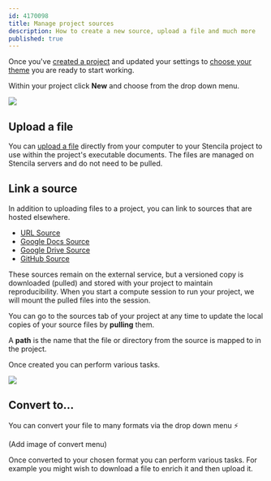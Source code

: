 ```yaml
---
id: 4170098
title: Manage project sources
description: How to create a new source, upload a file and much more
published: true
---
```


Once you've [created a project](./create-a-project.md) and updated your settings to [choose your theme](../organizations/manage-organization-settings.md) you are ready to start working.

Within your project click **New** and choose from the drop down menu.

![](https://i.imgur.com/kCYNjS5.png)

## Upload a file

You can [upload a file](../sources/upload.md) directly from your computer to your Stencila project to use within the project's executable documents. The files are managed on Stencila servers and do not need to be pulled.

## Link a source

In addition to uploading files to a project, you can link to sources that are hosted elsewhere.
* [URL Source](../sources/upload.md)
* [Google Docs Source](../sources/google-docs.md)
* [Google Drive Source](../sources/google-drive.md) 
* [GitHub Source](../sources/url.md)

These sources remain on the external service, but a versioned copy is downloaded (pulled) and stored with your project to maintain reproducibility. When you start a compute session to run your project, we will mount the pulled files into the session.

You can go to the sources tab of your project at any time to update the local copies of your source files by **pulling** them.

A **path** is the name that the file or directory from the source is mapped to in the project.

Once created you can perform various tasks.

![](https://i.imgur.com/SJAGUXU.png)

## Convert to...

You can convert your file to many formats via the drop down menu ⚡

(Add image of convert menu)

Once converted to your chosen format you can perform various tasks. For example you might wish to download a file to enrich it and then upload it. 




